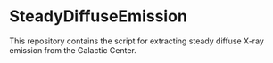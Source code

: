 # SteadyDiffuseEmission
This repository contains the script for extracting steady diffuse X-ray emission from the Galactic Center. 
